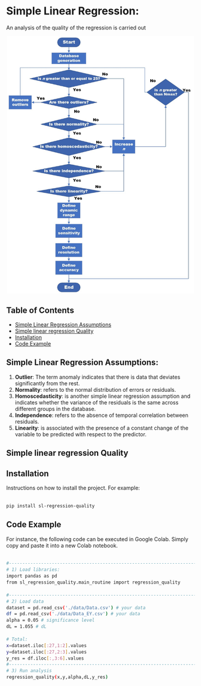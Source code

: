 # Simple Linear Regression:
An analysis of the quality of the regression is carried out



<p align="center">
    <img src="https://raw.githubusercontent.com/aplatag/project_SL_regression_quality/main/images/RlinealMW.jpeg" alt="methodology" width="500" >
</p>


## Table of Contents
- [Simple Linear Regression Assumptions](#Simple-Linear-Regression-Assumptions)
- [Simple linear regression Quality](#Simple-linear-regression-Quality)
- [Installation](#installation)
- [Code Example](#code-example)



## Simple Linear Regression Assumptions:
1.  **Outlier**:
The term anomaly indicates that there is data that deviates significantly from the rest.
2. **Normality**:
refers to the normal distribution of errors or residuals.
3. **Homoscedasticity**:
 is another simple linear regression assumption and indicates whether the variance of the residuals is the same across different groups in the database.
4. **Independence**:
 refers to the absence of temporal correlation between residuals.
5. **Linearity**:
 is associated with the presence of a constant change of the variable to be predicted with respect to the predictor.

## Simple linear regression Quality


## Installation

Instructions on how to install the project. For example:
```bash

pip install sl-regression-quality
```
## Code Example
For instance, the following code can be executed in Google Colab. Simply copy and paste it into a new Colab notebook.
```bash

#--------------------------------------------------------------------------------
# 1) Load libraries:
import pandas as pd 
from sl_regression_quality.main_routine import regression_quality

#--------------------------------------------------------------------------------
# 2) Load data
dataset = pd.read_csv('./data/Data.csv') # your data
df = pd.read_csv('./data/Data_EY.csv') # your data
alpha = 0.05 # significance level
dL = 1.055 # dL

# Total:
x=dataset.iloc[:27,1:2].values
y=dataset.iloc[:27,2:3].values
y_res = df.iloc[:,3:6].values
#--------------------------------------------------------------------------------
# 3) Run analysis
regression_quality(x,y,alpha,dL,y_res)

```
